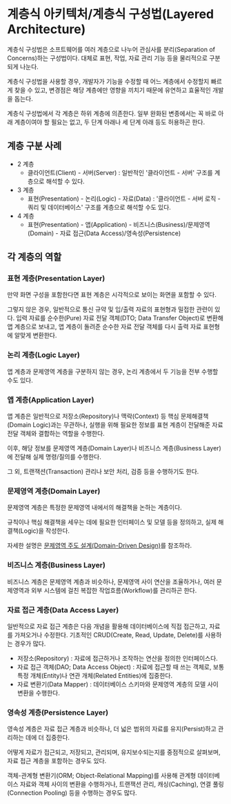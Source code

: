 # 계층식 아키텍처/계층식 구성법(Layered Architecture)

계층식 구성법은 소프트웨어를 여러 계층으로 나누어 관심사를 분리(Separation of Concerns)하는 구성법이다.
대체로 표현, 작업, 자료 관리 기능 등을 물리적으로 구분되게 나눈다.

계층식 구성법을 사용할 경우, 개발자가 기능을 수정할 때 어느 계층에서 수정할지 빠르게 찾을 수 있고,
변경점은 해당 계층에만 영향을 끼치기 때문에 유연하고 효율적인 개발을 돕는다.

계층식 구성법에서 각 계층은 하위 계층에 의존한다.
일부 완화된 변종에서는 꼭 바로 아래 계층이여야 할 필요는 없고, 두 단계 아래나 세 단계 아래 등도 허용하곤 한다.

## 계층 구분 사례

- 2 계층
  - 클라이언트(Client) - 서버(Server) : 일반적인 '클라이언트 - 서버' 구조를 계층으로 해석할 수 있다.
- 3 계층
  - 표현(Presentation) - 논리(Logic) - 자료(Data) : '클라이언트 - 서버 로직 - 쿼리 및 데이터베이스' 구조를 계층으로 해석할 수도 있다.
- 4 계층
  - 표현(Presentation) - 앱(Application) - 비즈니스(Business)/문제영역(Domain) - 자료 접근(Data Access)/영속성(Persistence)

## 각 계층의 역할

### 표현 계층(Presentation Layer)

만약 화면 구성을 포함한다면 표현 계층은 시각적으로 보이는 화면을 포함할 수 있다.

그렇지 않은 경우, 일반적으로 통신 규약 및 입/출력 자료의 표현형과 밀접한 관련이 있다.
입력 자료를 순수한(Pure) 자료 전달 객체(DTO; Data Transfer Object)로 변환해 앱 계층으로 보내고,
앱 계층이 돌려준 순수한 자료 전달 객체를 다시 출력 자료 표현형에 알맞게 변환한다.

### 논리 계층(Logic Layer)

앱 계층과 문제영역 계층을 구분하지 않는 경우,
논리 계층에서 두 기능을 전부 수행할 수도 있다.

### 앱 계층(Application Layer)

앱 계층은 일반적으로 저장소(Repository)나 맥락(Context) 등 핵심 문제해결책(Domain Logic)과는 무관하나,
실행을 위해 필요한 정보를 표현 계층이 전달해준 자료 전달 객체와 결합하는 역할을 수행한다.

이후, 해당 정보를 문제영역 계층(Domain Layer)나 비즈니스 계층(Business Layer)에 전달해 실제 명령/질의를 수행한다.

그 외, 트랜잭션(Transaction) 관리나 보안 처리, 검증 등을 수행하기도 한다.

### 문제영역 계층(Domain Layer)

문제영역 계층은 특정한 문제영역 내에서의 해결책을 논하는 계층이다.

규칙이나 핵심 해결책을 세우는 데에 필요한 인터페이스 및 모델 등을 정의하고, 실제 해결책(Logic)을 작성한다.

자세한 설명은 [문제영역 주도 설계(Domain-Driven Design)](../../culture/Domain-Driven-Design.md)를 참조하라.

### 비즈니스 계층(Business Layer)

비즈니스 계층은 문제영역 계층과 비슷하나,
문제영역 사이 연산을 조율하거나, 여러 문제영역과 외부 시스템에 걸친 복잡한 작업흐름(Workflow)를 관리하곤 한다.

### 자료 접근 계층(Data Access Layer)

일반적으로 자료 접근 계층은 다음 개념을 활용해 데이터베이스에 직접 접근하고, 자료를 가져오거나 수정한다.
기초적인 CRUD(Create, Read, Update, Delete)를 사용하는 경우가 많다.

- 저장소(Repository) : 자료에 접근하거나 조작하는 연산을 정의한 인터페이스다.
- 자료 접근 객체(DAO; Data Access Object) : 자료에 접근할 때 쓰는 객체로, 보통 특정 개체(Entity)나 연관 개체(Related Entities)에 집중한다.
- 자료 변환기(Data Mapper) : 데이터베이스 스키마와 문제영역 계층의 모델 사이 변환을 수행한다.

### 영속성 계층(Persistence Layer)

영속성 계층은 자료 접근 계층과 비슷하나,
더 넓은 범위의 자료를 유지(Persist)하고 관리하는 데에 더 집중한다.

어떻게 자료가 접근되고, 저장되고, 관리되며, 유지보수되는지를 중점적으로 살펴보며, 자료 접근 계층을 포함하는 경우도 있다.

객체-관계형 변환기(ORM; Object-Relational Mapping)를 사용해 관계형 데이터베이스 자료와 객체 사이의 변환을 수행하거나, 트랜잭션 관리, 캐싱(Caching), 연결 풀링(Connection Pooling) 등을 수행하는 경우도 많다.
